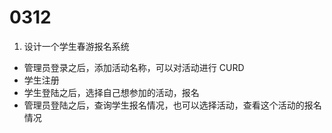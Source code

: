 # 0312

1. 设计一个学生春游报名系统
- 管理员登录之后，添加活动名称，可以对活动进行 CURD
- 学生注册
- 学生登陆之后，选择自己想参加的活动，报名
- 管理员登陆之后，查询学生报名情况，也可以选择活动，查看这个活动的报名情况


